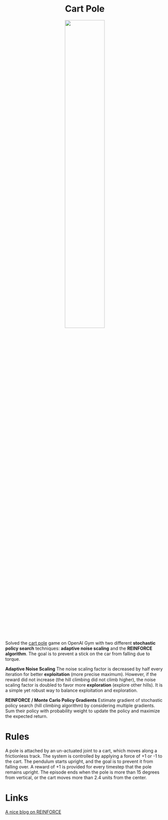 <h1 align="center">Cart Pole</h1>

<p align="center">
  <image src="output/result.gif" height="50%" width="50%"></image>
</p>

Solved the [cart pole](https://gym.openai.com/envs/CartPole-v0/) game on OpenAI Gym with two different **stochastic policy search** techniques: **adaptive noise scaling** and the **REINFORCE algorithm**. The goal is to prevent a stick on the car from falling due to torque. 

**Adaptive Noise Scaling**
The noise scaling factor is decreased by half every iteration for better **exploitation** (more precise maximum). However, if the reward did not increase (the hill climbing did not climb higher), the noise scaling factor is doubled to favor more **exploration** (explore other hills). It is a simple yet robust way to balance exploitation and exploration.

**REINFORCE / Monte Carlo Policy Gradients**
Estimate gradient of stochastic policy search (hill climbing algorithm) by considering multiple gradients. Sum their policy with probability weight to update the policy and maximize the expected return. 

# Rules

A pole is attached by an un-actuated joint to a cart, which moves along a frictionless track. The system is controlled by applying a force of +1 or -1 to the cart. The pendulum starts upright, and the goal is to prevent it from falling over. A reward of +1 is provided for every timestep that the pole remains upright. The episode ends when the pole is more than 15 degrees from vertical, or the cart moves more than 2.4 units from the center. 

# Links
[A nice blog on REINFORCE](https://medium.com/@thechrisyoon/deriving-policy-gradients-and-implementing-reinforce-f887949bd63)